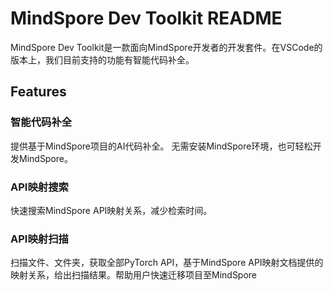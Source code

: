 # MindSpore Dev Toolkit README
MindSpore Dev Toolkit是一款面向MindSpore开发者的开发套件。在VSCode的版本上，我们目前支持的功能有智能代码补全。 
## Features
### 智能代码补全
提供基于MindSpore项目的AI代码补全。
无需安装MindSpore环境，也可轻松开发MindSpore。

### API映射搜索

快速搜索MindSpore API映射关系，减少检索时间。

### API映射扫描

扫描文件、文件夹，获取全部PyTorch API，基于MindSpore API映射文档提供的映射关系，给出扫描结果。帮助用户快速迁移项目至MindSpore


